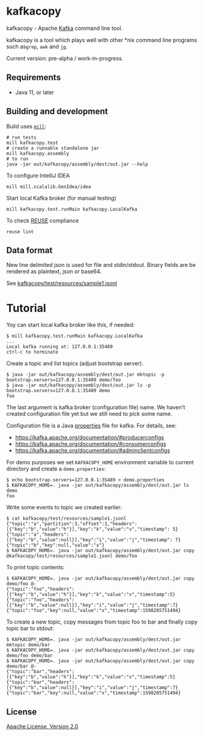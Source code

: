 # kafkacopy

kafkacopy - Apache [Kafka](https://kafka.apache.org/) command line tool.

kafkacopy is a tool which plays well with other *nix command line programs such as`grep`, `awk` and [`jq`](https://stedolan.github.io/jq/).

Current version: pre-alpha / work-in-progress.  

## Requirements
* Java 11, or later

## Building and development

Build uses [`mill`](http://www.lihaoyi.com/mill/):
```
# run tests
mill kafkacopy.test
# create a runnable standalone jar
mill kafkacopy.assembly
# to run
java -jar out/kafkacopy/assembly/dest/out.jar --help
```
To configure IntelliJ IDEA
```
mill mill.scalalib.GenIdea/idea
```
Start local Kafka broker (for manual testing)
```
mill kafkacopy.test.runMain kafkacopy.LocalKafka
```
To check [REUSE](https://reuse.software/) compliance
```
reuse lint
```

## Data format
New line delimited json is used for file and stdin/stdout. Binary fields are be rendered as plaintext, json or base64.

See [kafkacopy/test/resources/sample1.jsonl](./kafkacopy/test/resources/sample1.jsonl)

# Tutorial

Yoy can start local kafka broker like this, if needed:
```
$ mill kafkacopy.test.runMain kafkacopy.LocalKafka
...
Local kafka running at: 127.0.0.1:35489
ctrl-c to terminate
```
Create a topic and list topics (adjust bootstrap server).
```
$ java -jar out/kafkacopy/assembly/dest/out.jar mktopic -p bootstrap.servers=127.0.0.1:35489 demo/foo
$ java -jar out/kafkacopy/assembly/dest/out.jar ls -p bootstrap.servers=127.0.0.1:35489 demo
foo
```
The last argument is kafka broker (configuration file) name.
We haven't created configuration file yet but we still need to pick some name.

Configuration file is a Java [properties](https://docs.oracle.com/javase/tutorial/essential/environment/properties.html) file for kafka. For details, see:
* https://kafka.apache.org/documentation/#producerconfigs
* https://kafka.apache.org/documentation/#consumerconfigs
* https://kafka.apache.org/documentation/#adminclientconfigs

For demo purposes we set `KAFKACOPY_HOME` environment variable to current directory and create a `demo.properties`:
```
$ echo bootstrap.servers=127.0.0.1:35489 > demo.properties
$ KAFKACOPY_HOME=. java -jar out/kafkacopy/assembly/dest/out.jar ls demo
foo
```
Write some events to topic we created earlier:
```
$ cat kafkacopy/test/resources/sample1.jsonl
{"topic":"a","partition":3,"offset":1,"headers":[{"key":"b","value":"h"}],"key":"k","value":"v","timestamp": 5}
{"topic":"a","headers":[{"key":"b","value":null}],"key":"i","value":"j","timestamp": 7}
{"topic":"b","key":null,"value":"x"}
$ KAFKACOPY_HOME=. java -jar out/kafkacopy/assembly/dest/out.jar copy @kafkacopy/test/resources/sample1.jsonl demo/foo
```
To print topic contents:
```
$ KAFKACOPY_HOME=. java -jar out/kafkacopy/assembly/dest/out.jar copy demo/foo @-
{"topic":"foo","headers":[{"key":"b","value":"h"}],"key":"k","value":"v","timestamp":5}
{"topic":"foo","headers":[{"key":"b","value":null}],"key":"i","value":"j","timestamp":7}
{"topic":"foo","key":null,"value":"x","timestamp":1598205751494}
```
To create a new topic, copy messages from topic foo to bar and finally copy topic bar to stdout:
```
$ KAFKACOPY_HOME=. java -jar out/kafkacopy/assembly/dest/out.jar mktopic demo/bar
$ KAFKACOPY_HOME=. java -jar out/kafkacopy/assembly/dest/out.jar copy demo/foo demo/bar
$ KAFKACOPY_HOME=. java -jar out/kafkacopy/assembly/dest/out.jar copy demo/bar @-
{"topic":"bar","headers":[{"key":"b","value":"h"}],"key":"k","value":"v","timestamp":5}
{"topic":"bar","headers":[{"key":"b","value":null}],"key":"i","value":"j","timestamp":7}
{"topic":"bar","key":null,"value":"x","timestamp":1598205751494}
```

## License
[Apache License, Version 2.0](./LICENSES/Apache-2.0.txt)
<!--
SPDX-FileCopyrightText: 2020 Juha Heljoranta <juha.heljoranta@iki.fi

SPDX-License-Identifier: Apache-2.0
-->
